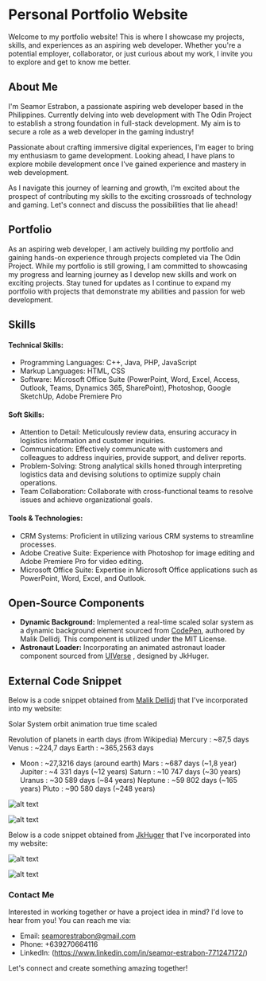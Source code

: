 # Personal Portfolio Website 

Welcome to my portfolio website! This is where I showcase my projects, skills, and experiences as an aspiring web developer. Whether you're a potential employer, collaborator, or just curious about my work, I invite you to explore and get to know me better.

## About Me
I'm Seamor Estrabon, a passionate aspiring web developer based in the Philippines. Currently delving into web development with The Odin Project to establish a strong foundation in full-stack development. My aim is to secure a role as a web developer in the gaming industry!

Passionate about crafting immersive digital experiences, I'm eager to bring my enthusiasm to game development. Looking ahead, I have plans to explore mobile development once I've gained experience and mastery in web development.

As I navigate this journey of learning and growth, I'm excited about the prospect of contributing my skills to the exciting crossroads of technology and gaming. Let's connect and discuss the possibilities that lie ahead!

## Portfolio
As an aspiring web developer, I am actively building my portfolio and gaining hands-on experience through projects completed via The Odin Project. While my portfolio is still growing, I am committed to showcasing my progress and learning journey as I develop new skills and work on exciting projects. Stay tuned for updates as I continue to expand my portfolio with projects that demonstrate my abilities and passion for web development.

## Skills
#### Technical Skills:

- Programming Languages: C++, Java, PHP, JavaScript
- Markup Languages: HTML, CSS
- Software: Microsoft Office Suite (PowerPoint, Word, Excel, Access, Outlook, Teams, Dynamics 365, SharePoint), Photoshop, Google SketchUp, Adobe Premiere Pro
#### Soft Skills:

- Attention to Detail: Meticulously review data, ensuring accuracy in logistics information and customer inquiries.
- Communication: Effectively communicate with customers and colleagues to address inquiries, provide support, and deliver reports.
- Problem-Solving: Strong analytical skills honed through interpreting logistics data and devising solutions to optimize supply chain operations.
- Team Collaboration: Collaborate with cross-functional teams to resolve issues and achieve organizational goals.
#### Tools & Technologies:

- CRM Systems: Proficient in utilizing various CRM systems to streamline processes.
- Adobe Creative Suite: Experience with Photoshop for image editing and Adobe Premiere Pro for video editing.
- Microsoft Office Suite: Expertise in Microsoft Office applications such as PowerPoint, Word, Excel, and Outlook.

## Open-Source Components
- **Dynamic Background:** Implemented a real-time scaled solar system as a dynamic background element sourced from [CodePen](https://codepen.io/kowlor/pen/ZYYQoy), authored by Malik Dellidj. This component is utilized under the MIT License.
- **Astronaut Loader:** Incorporating an animated astronaut loader component sourced from [UIVerse](https://uiverse.io/JkHuger/new-deer-97) , designed by JkHuger.

## External Code Snippet

Below is a code snippet obtained from [Malik Dellidj](https://codepen.io/kowlor/pen/ZYYQoy) that I've incorporated into my website:

Solar System orbit animation true time scaled

Revolution of planets in earth days (from Wikipedia)
Mercury : ~87,5 days
Venus : ~224,7 days
Earth : ~365,2563 days
  + Moon : ~27,3216 days (around earth)
Mars : ~687 days (~1,8 year)
Jupiter : ~4 331 days (~12 years)
Saturn : ~10 747 days (~30 years)
Uranus : ~30 589 days (~84 years)
Neptune : ~59 802 days (~165 years)
Pluto : ~90 580 days (~248 years)

![alt text](images/solar-html.png)

![alt text](images/solar-css.png)

Below is a code snippet obtained from [JkHuger](https://uiverse.io/JkHuger/new-deer-97) that I've incorporated into my website:

![alt text](images/astronaut-html.png)

![alt text](images/astronaut-css.png)

### Contact Me
Interested in working together or have a project idea in mind? I'd love to hear from you! You can reach me via:

- Email: seamorestrabon@gmail.com
- Phone: +639270664116
- LinkedIn: (https://www.linkedin.com/in/seamor-estrabon-771247172/)

Let's connect and create something amazing together!
